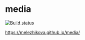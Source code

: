 # media

[![Build status](https://ci.appveyor.com/api/projects/status/4emwy0flytocgowc?svg=true)](https://ci.appveyor.com/project/melezhikova/media)

https://melezhikova.github.io/media/
